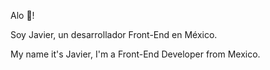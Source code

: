 Alo 👋! 

Soy Javier, un desarrollador Front-End en México.

My name it's Javier, I'm a Front-End Developer from Mexico.
